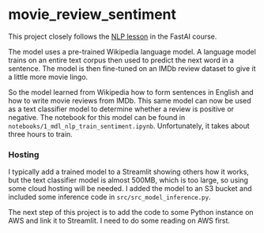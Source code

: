 # movie_review_sentiment
This project closely follows the [NLP lesson](https://course.fast.ai/videos/?lesson=8) in the FastAI course. 

The model uses a pre-trained Wikipedia language model. A language model trains on an entire text corpus then used to predict the next word in a sentence. The model is then fine-tuned on an IMDb review dataset to give it a little more movie lingo.

So the model learned from Wikipedia how to form sentences in English and how to write movie reviews from IMDb. This same model can now be used as a text classifier model to determine whether a review is positive or negative. The notebook for this model can be found in `notebooks/1_mdl_nlp_train_sentiment.ipynb`. Unfortunately, it takes about three hours to train.

### Hosting
I typically add a trained model to a Streamlit showing others how it works, but the text classifier model is almost 500MB, which is too large, so using some cloud hosting will be needed. I added the model to an S3 bucket and included some inference code in `src/src_model_inference.py`. 

The next step of this project is to add the code to some Python instance on AWS and link it to Streamlit. I need to do some reading on AWS first. 
